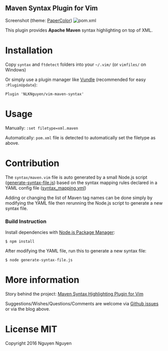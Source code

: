 Maven Syntax Plugin for Vim
--------

Screenshot (theme: [PaperColor](https://github.com/NLKNguyen/papercolor-theme))
![pom.xml](https://cloud.githubusercontent.com/assets/4667129/12771709/25287600-c9e0-11e5-8f6e-c30108b01b3c.PNG)

This plugin provides **Apache Maven** syntax highlighting on top of XML.

# Installation

Copy `syntax` and `ftdetect` folders into your `~/.vim/` (or `vimfiles/` on Windows)

Or simply use a plugin manager like [Vundle](https://github.com/VundleVim/Vundle.vim) (recommended for easy `:PluginUpdate`):

    Plugin 'NLKNguyen/vim-maven-syntax'

# Usage

Manually: `:set filetype=xml.maven`

Automatically: `pom.xml` file is detected to automatically set the filetype as above.


# Contribution

The `syntax/maven.vim` file is auto generated by a small Node.js script ([generate-syntax-file.js](https://github.com/NLKNguyen/vim-maven-syntax/blob/master/generate-syntax-file.js)) based on the syntax mapping rules declared in a YAML config file ([syntax_mapping.yml](https://github.com/NLKNguyen/vim-maven-syntax/blob/master/syntax_mapping.yml))

Adding or changing the list of Maven tag names can be done simply by modifying the YAML file then rerunning the Node.js script to generate a new syntax file.

### Build Instruction

Install dependencies with [Node.js Package Manager](https://www.npmjs.com/):

```
$ npm install
```

After modifying the YAML file, run this to generate a new syntax file:

```
$ node generate-syntax-file.js
```

# More information

Story behind the project: [Maven Syntax Highlighting Plugin for Vim](http://nlknguyen.com/2016/02/03/maven-syntax-highlighting-plugin-for-vim)

Suggestions/Wishes/Questions/Comments are welcome via [Github issues](https://github.com/NLKNguyen/vim-maven-syntax/issues) or via the blog above.

# License MIT
Copyright 2016 Nguyen Nguyen

